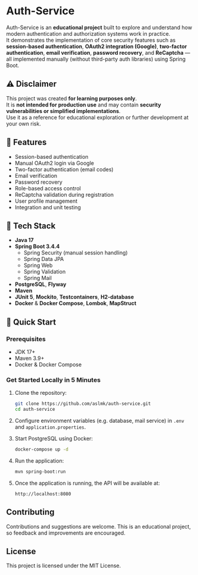 # Auth-Service

Auth-Service is an **educational project** built to explore and understand how modern authentication and authorization systems work in practice.  
It demonstrates the implementation of core security features such as **session-based authentication**, **OAuth2 integration (Google)**, **two-factor authentication**, **email verification**, **password recovery**, and **ReCaptcha** — all implemented manually (without third-party auth libraries) using Spring Boot.

## ⚠️ Disclaimer

This project was created **for learning purposes only**.  
It is **not intended for production use** and may contain **security vulnerabilities or simplified implementations**.  
Use it as a reference for educational exploration or further development at your own risk.

## 🌟 Features

- Session-based authentication
- Manual OAuth2 login via Google
- Two-factor authentication (email codes)
- Email verification
- Password recovery
- Role-based access control
- ReCaptcha validation during registration
- User profile management
- Integration and unit testing

## 🔧 Tech Stack

- **Java 17**  
- **Spring Boot 3.4.4**
  - Spring Security (manual session handling)
  - Spring Data JPA  
  - Spring Web  
  - Spring Validation  
  - Spring Mail
- **PostgreSQL**, **Flyway**
- **Maven**
- **JUnit 5**, **Mockito**, **Testcontainers**, **H2-database**
- **Docker** & **Docker Compose**, **Lombok**, **MapStruct**

## 🚀 Quick Start

### Prerequisites
- JDK 17+
- Maven 3.9+  
- Docker & Docker Compose

### Get Started Locally in 5 Minutes

1. Clone the repository:
   ```bash
   git clone https://github.com/aslmk/auth-service.git
   cd auth-service
   ```
   
2. Configure environment variables (e.g. database, mail service) in `.env` and `application.properties`.

3. Start PostgreSQL using Docker:

   ```bash
   docker-compose up -d
   ```

4. Run the application:

   ```bash
   mvn spring-boot:run
   ```

5. Once the application is running, the API will be available at:

   ```
   http://localhost:8080
   ```

## Contributing

Contributions and suggestions are welcome.
This is an educational project, so feedback and improvements are encouraged.

## License

This project is licensed under the MIT License.
